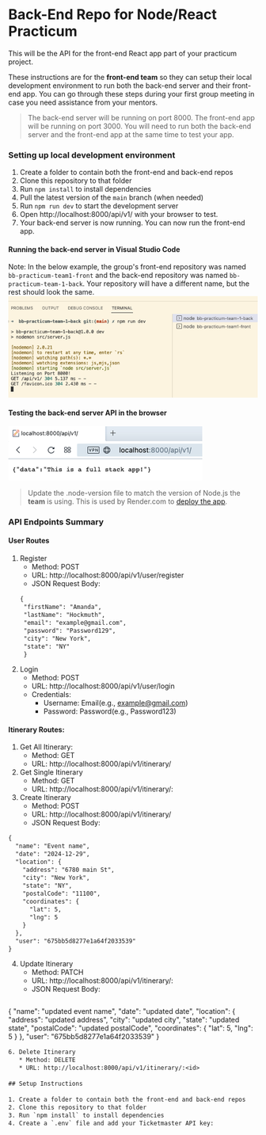 # Back-End Repo for Node/React Practicum

This will be the API for the front-end React app part of your practicum project.

These instructions are for the **front-end team** so they can setup their local development environment to run 
both the back-end server and their front-end app. You can go through these steps during your first group meeting 
in case you need assistance from your mentors.

>The back-end server will be running on port 8000. The front-end app will be running on port 3000. You will need to run both the back-end server and the front-end app at the same time to test your app.

### Setting up local development environment

1. Create a folder to contain both the front-end and back-end repos 
2. Clone this repository to that folder
3. Run `npm install` to install dependencies
4. Pull the latest version of the `main` branch (when needed)
5. Run `npm run dev` to start the development server
6. Open http://localhost:8000/api/v1/ with your browser to test.
7. Your back-end server is now running. You can now run the front-end app.

#### Running the back-end server in Visual Studio Code

Note: In the below example, the group's front-end repository was named `bb-practicum-team1-front` and the back-end repository was named `bb-practicum-team-1-back`. Your repository will have a different name, but the rest should look the same.
![vsc running](images/back-end-running-vsc.png)

#### Testing the back-end server API in the browser

![browser server](images/back-end-running-browser.png)

>Update the .node-version file to match the version of Node.js the **team** is using. This is used by Render.com to [deploy the app](https://render.com/docs/node-version).

### API Endpoints Summary

#### User Routes
1. Register
   * Method: POST
   * URL: http://localhost:8000/api/v1/user/register
   * JSON Request Body:
   ```
   {
    "firstName": "Amanda",
    "lastName": "Hockmuth",
    "email": "example@gmail.com",
    "password": "Password129",
    "city": "New York",
    "state": "NY"
    }
   ```
2. Login
   * Method: POST
   * URL: http://localhost:8000/api/v1/user/login
   * Credentials:
     * Username: Email(e.g., example@gmail.com)
     * Password: Password(e.g., Password123)

#### Itinerary Routes:
1. Get All Itinerary:
   * Method: GET
   * URL: http://localhost:8000/api/v1/itinerary/
2. Get Single Itinerary
   * Method: GET
   * URL: http://localhost:8000/api/v1/itinerary/:<id>
3. Create Itinerary
   * Method: POST
   * URL: http://localhost:8000/api/v1/itinerary/
   * JSON Request Body:
```
{
  "name": "Event name",
  "date": "2024-12-29",
  "location": {
    "address": "6780 main St",
    "city": "New York",
    "state": "NY",
    "postalCode": "11100",
    "coordinates": {
      "lat": 5,
      "lng": 5
    }
  },
  "user": "675bb5d8277e1a64f2033539"
}

```
4. Update Itinerary
   * Method: PATCH
   * URL: http://localhost:8000/api/v1/itinerary/:<id>
   * JSON Request Body:
   ```
{
  "name": "updated event name",
  "date": "updated date",
  "location": {
    "address": "updated address",
    "city": "updated city",
    "state": "updated state",
    "postalCode": "updated postalCode",
    "coordinates": {
      "lat": 5,
      "lng": 5
    }
  },
  "user": "675bb5d8277e1a64f2033539"
}

```
6. Delete Itinerary
   * Method: DELETE
   * URL: http://localhost:8000/api/v1/itinerary/:<id>

## Setup Instructions

1. Create a folder to contain both the front-end and back-end repos
2. Clone this repository to that folder
3. Run `npm install` to install dependencies
4. Create a `.env` file and add your Ticketmaster API key:

